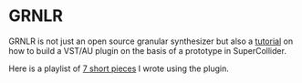 # GRNLR

GRNLR is not just an open source granular synthesizer but also a
 [tutorial](https://github.com/passivist/GRNLR/wiki)
on how to build a VST/AU plugin on the basis of a prototype in SuperCollider.

Here is a playlist of [7 short pieces](https://soundcloud.com/raffael_seyfried/sets/grnlr-etudes) I wrote using the plugin.
